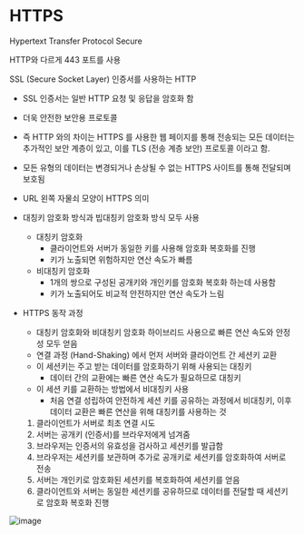 # HTTPS

Hypertext Transfer Protocol Secure

HTTP와 다르게 443 포트를 사용

SSL (Secure Socket Layer) 인증서를 사용하는 HTTP

- SSL 인증서는 일반 HTTP 요청 및 응답을 암호화 함
- 더욱 안전한 보안용 프로토콜

- 즉 HTTP 와의 차이는 HTTPS 를 사용한 웹 페이지를 통해 전송되는 모든 데이터는 추가적인 보안 계층이 있고, 이를 TLS (전송 계층 보안) 프로토콜 이라고 함.
- 모든 유형의 데이터는 변경되거나 손상될 수 없는 HTTPS 사이트를 통해 전달되며 보호됨
- URL 왼쪽 자물쇠 모양이 HTTPS 의미
- 대칭키 암호화 방식과 빕대칭키 암호화 방식 모두 사용
    - 대칭키 암호화
        - 클라이언트와 서버가 동일한 키를 사용해 암호화 복호화를 진행
        - 키가 노출되면 위험하지만 연산 속도가 빠름
    - 비대칭키 암호화
        - 1개의 쌍으로 구성된 공개키와 개인키를 암호화 복호화 하는데 사용함
        - 키가 노출되어도 비교적 안전하지만 연산 속도가 느림
        
- HTTPS 동작 과정
    - 대칭키 암호화와 비대칭키 암호화 하이브리드 사용으로 빠른 연산 속도와 안정성 모두 얻음
    - 연결 과정 (Hand-Shaking) 에서 먼저 서버와 클라이언트 간 세션키 교환
    - 이 세션키는 주고 받는 데이터를 암호화하기 위해 사용되는 대칭키
        - 데이터 간의 교환에는 빠른 연산 속도가 필요하므로 대칭키
    - 이 세션 키를 교환하는 방법에서 비대칭키 사용
        - 처음 연결 성립하여 안전하게 세션 키를 공유하는 과정에서 비대칭키, 이후 데이터 교환은 빠른 연산을 위해 대칭키를 사용하는 것
    1. 클라이언트가 서버로 최초 연결 시도
    2. 서버는 공개키 (인증서)를 브라우저에게 넘겨줌
    3. 브라우저는 인증서의 유효성을 검사하고 세션키를 발급함
    4. 브라우저는 세션키를 보관하며 추가로 공개키로 세션키를 암호화하여 서버로 전송
    5. 서버는 개인키로 암호화된 세션키를 복호화하여 세션키를 얻음
    6. 클라이언트와 서버는 동일한 세션키를 공유하므로 데이터를 전달할 때 세션키로 암호화 복호화 진행

![image](https://user-images.githubusercontent.com/102154146/215333368-1793c754-a1e2-437e-8d88-274250421ad2.png)
